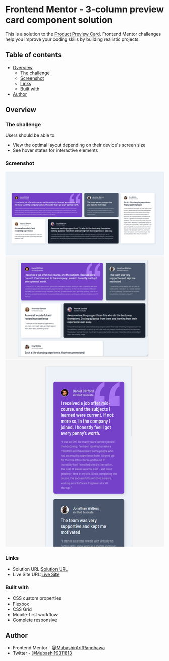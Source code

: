 # Frontend Mentor - 3-column preview card component solution

This is a solution to the [Product Preview Card](https://www.frontendmentor.io/challenges/product-preview-card-component-GO7UmttRfa/hub/product-preview-card-component-zYH26IMfKO). Frontend Mentor challenges help you improve your coding skills by building realistic projects.

## Table of contents

- [Overview](#overview)
  - [The challenge](#the-challenge)
  - [Screenshot](#screenshot)
  - [Links](#links)
  - [Built with](#built-with)
- [Author](#author)

## Overview

### The challenge

Users should be able to:

- View the optimal layout depending on their device's screen size
- See hover states for interactive elements

### Screenshot

![Desktop](./screenshots/Desktop.PNG)
![Tab](./screenshots/Tab.PNG)
![Mobile](./screenshots/Mobile.PNG)

### Links

- Solution URL:[Solution URL](https://github.com/MubashirArifRandhawa/Frontend-Mentor-Challenges)
- Live Site URL:[Live Site](https://testimonial-grid-fem.surge.sh/)

### Built with

- CSS custom properties
- Flexbox
- CSS Grid
- Mobile-first workflow
- Complete responsive

## Author
- Frontend Mentor - [@MubashirArifRandhawa](https://www.frontendmentor.io/profile/MubashirArifRandhawa)
- Twitter - [@Mubashi19311813](https://twitter.com/Mubashi19311813)
